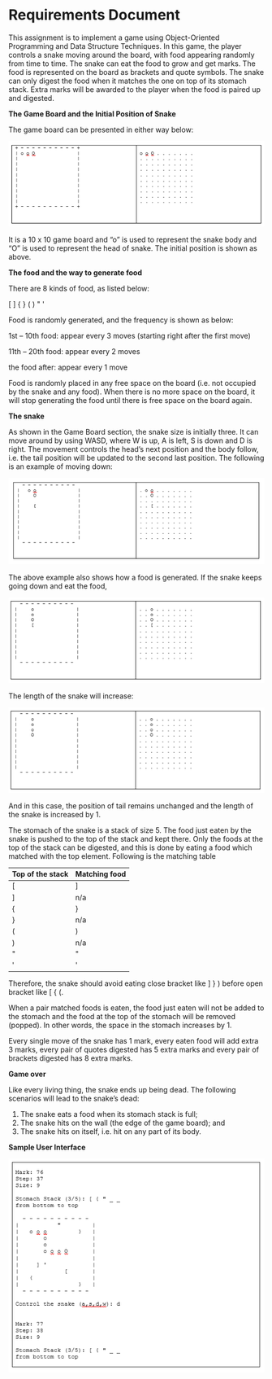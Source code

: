# Requirements Document



This assignment is to implement a game using Object-Oriented Programming and Data Structure Techniques.  In this game, the player controls a snake moving around the board, with food appearing randomly from time to time.  The snake can eat the food to grow and get marks.  The food is represented on the board as brackets and quote symbols.  The snake can only digest the food when it matches the one on top of its stomach stack.  Extra marks will be awarded to the player when the food is paired up and digested.

 

**The Game Board and the Initial Position of Snake**

The game board can be presented in either way below:

![](https://raw.githubusercontent.com/CWKSC/HKIVE-GSD-SnakeGame/master/RequirementsDocument_Image/1564218558087.png)

It is a 10 x 10 game board and “o” is used to represent the snake body and “O” is used to represent the head of snake.  The initial position is shown as above.

 

 

**The food and the way to generate food**

There are 8 kinds of food, as listed below:

[ ] { } ( ) " '

Food is randomly generated, and the frequency is shown as below:

1st – 10th food:     appear every 3 moves (starting right after the first move)

11th – 20th food:   appear every 2 moves

the food after:        appear every 1 move

 

Food is randomly placed in any free space on the board (i.e. not occupied by the snake and any food).  When there is no more space on the board, it will stop generating the food until there is free space on the board again.

 

**The snake**

As shown in the Game Board section, the snake size is initially three.  It can move around by using WASD, where W is up, A is left, S is down and D is right. The movement controls the head’s next position and the body follow, i.e. the tail position will be updated to the second last position.  The following is an example of moving down: 

 ![1564218613861](https://raw.githubusercontent.com/CWKSC/HKIVE-GSD-SnakeGame/master/RequirementsDocument_Image/1564218613861.png)


The above example also shows how a food is generated. If the snake keeps going down and eat the food, 

![1564218631355](https://raw.githubusercontent.com/CWKSC/HKIVE-GSD-SnakeGame/master/RequirementsDocument_Image/1564218631355.png)

The length of the snake will increase:

![1564218675109](https://raw.githubusercontent.com/CWKSC/HKIVE-GSD-SnakeGame/master/RequirementsDocument_Image/1564218675109.png)

And in this case, the position of tail remains unchanged and the length of the snake is increased by 1.

The stomach of the snake is a stack of size 5.  The food just eaten by the snake is pushed to the top of the stack and kept there.  Only the foods at the top of the stack can be digested, and this is done by eating a food which matched with the top element.  Following is the matching table

| **Top of the stack** | **Matching food** |
| -------------------- | ----------------- |
| [                    | ]                 |
| ]                    | n/a               |
| {                    | }                 |
| }                    | n/a               |
| (                    | )                 |
| )                    | n/a               |
| "                    | "                 |
| '                    | '                 |

Therefore, the snake should avoid eating close bracket like ] } ) before open bracket like [ { (.

When a pair matched foods is eaten, the food just eaten will not be added to the stomach and the food at the top of the stomach will be removed (popped).  In other words, the space in the stomach increases by 1.

Every single move of the snake has 1 mark, every eaten food will add extra 3 marks, every pair of quotes digested has 5 extra marks and every pair of brackets digested has 8 extra marks.

 

**Game over**

Like every living thing, the snake ends up being dead.  The following scenarios will lead to the snake’s dead:

1. The snake eats a food when its stomach stack is full;
2. The snake hits on the wall (the edge of the game board); and 
3. The snake hits on itself, i.e. hit on any part of its body.

 

**Sample User Interface**

![1564218694353](https://raw.githubusercontent.com/CWKSC/HKIVE-GSD-SnakeGame/master/RequirementsDocument_Image/1564218694353.png)